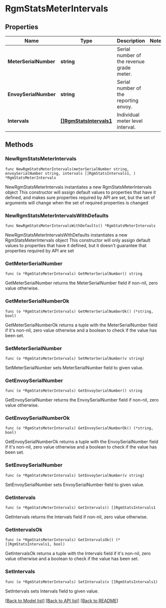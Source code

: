# RgmStatsMeterIntervals

## Properties

Name | Type | Description | Notes
------------ | ------------- | ------------- | -------------
**MeterSerialNumber** | **string** | Serial number of the revenue grade meter. | 
**EnvoySerialNumber** | **string** | Serial number of the reporting envoy. | 
**Intervals** | [**[]RgmStatsIntervals1**](RgmStatsIntervals1.md) | Individual meter level interval. | 

## Methods

### NewRgmStatsMeterIntervals

`func NewRgmStatsMeterIntervals(meterSerialNumber string, envoySerialNumber string, intervals []RgmStatsIntervals1, ) *RgmStatsMeterIntervals`

NewRgmStatsMeterIntervals instantiates a new RgmStatsMeterIntervals object
This constructor will assign default values to properties that have it defined,
and makes sure properties required by API are set, but the set of arguments
will change when the set of required properties is changed

### NewRgmStatsMeterIntervalsWithDefaults

`func NewRgmStatsMeterIntervalsWithDefaults() *RgmStatsMeterIntervals`

NewRgmStatsMeterIntervalsWithDefaults instantiates a new RgmStatsMeterIntervals object
This constructor will only assign default values to properties that have it defined,
but it doesn't guarantee that properties required by API are set

### GetMeterSerialNumber

`func (o *RgmStatsMeterIntervals) GetMeterSerialNumber() string`

GetMeterSerialNumber returns the MeterSerialNumber field if non-nil, zero value otherwise.

### GetMeterSerialNumberOk

`func (o *RgmStatsMeterIntervals) GetMeterSerialNumberOk() (*string, bool)`

GetMeterSerialNumberOk returns a tuple with the MeterSerialNumber field if it's non-nil, zero value otherwise
and a boolean to check if the value has been set.

### SetMeterSerialNumber

`func (o *RgmStatsMeterIntervals) SetMeterSerialNumber(v string)`

SetMeterSerialNumber sets MeterSerialNumber field to given value.


### GetEnvoySerialNumber

`func (o *RgmStatsMeterIntervals) GetEnvoySerialNumber() string`

GetEnvoySerialNumber returns the EnvoySerialNumber field if non-nil, zero value otherwise.

### GetEnvoySerialNumberOk

`func (o *RgmStatsMeterIntervals) GetEnvoySerialNumberOk() (*string, bool)`

GetEnvoySerialNumberOk returns a tuple with the EnvoySerialNumber field if it's non-nil, zero value otherwise
and a boolean to check if the value has been set.

### SetEnvoySerialNumber

`func (o *RgmStatsMeterIntervals) SetEnvoySerialNumber(v string)`

SetEnvoySerialNumber sets EnvoySerialNumber field to given value.


### GetIntervals

`func (o *RgmStatsMeterIntervals) GetIntervals() []RgmStatsIntervals1`

GetIntervals returns the Intervals field if non-nil, zero value otherwise.

### GetIntervalsOk

`func (o *RgmStatsMeterIntervals) GetIntervalsOk() (*[]RgmStatsIntervals1, bool)`

GetIntervalsOk returns a tuple with the Intervals field if it's non-nil, zero value otherwise
and a boolean to check if the value has been set.

### SetIntervals

`func (o *RgmStatsMeterIntervals) SetIntervals(v []RgmStatsIntervals1)`

SetIntervals sets Intervals field to given value.



[[Back to Model list]](../README.md#documentation-for-models) [[Back to API list]](../README.md#documentation-for-api-endpoints) [[Back to README]](../README.md)



